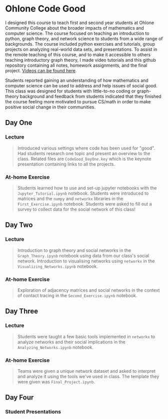 # Ohlone Code Good
I designed this course to teach first and second year students at Ohlone Community College about the broader impacts of mathematics and computer science. The course focused on teaching an introduction to python, graph theory, and network science to students from a wide range of backgrounds. The course included python exercises and tutorials, group projects on analyzing real-world data sets, and presentations. To assist in the remote teaching of this course, and to make it accessible to others teaching introductory graph theory, I made video tutorials and this github repository containing all notes, homework assignments, and the final project. [Videos can be found here](https://youtube.com/playlist?list=PLs5wTbmV190DihGBZXd1OrCN-WWd3MpGc).

Students reported gaining an understanding of how mathematics and computer science can be used to address and help issues of social good. This class was designed for students with little-to-no coding or graph-theory background and feedback from students indicated that they finished the course feeling more motivated to pursue CS/math in order to make positive social change in their communities.
## Day One
### Lecture
> Introduced various settings where code has been used for "good". Had students research one topic and present an overview to the class. Related files are `CodeGood_DayOne.key` which is the keynote presentation containing links to all the projects. 
### At-home Exercise
> Students learned how to use and set-up jupyter notebooks with the `Jupyter_Tutorial.ipynb` notebook.
> Students were introduced to matrices and the `numpy` and `networkx` libraries in the `First_Exercise.ipynb` notebook.
> Students were asked to fill out a survey to collect data for the social network of this class!
## Day Two
### Lecture
> Introduction to graph theory and social networks in the `Graph_Theory.ipynb` notebook using data from our class's social network.
> Introduction to visualising networks using `networkx` in the `Visualizing_Networks.ipynb` notebook.
### At-home Exercise
> Exploration of adjacency matrices and social networks in the context of contact tracing in the `Second_Exercise.ipynb` notebook.
## Day Three
### Lecture
> Students were taught a few basic tools implemented in `networkx` to analyze networks and their social implications in the `Analyzing_Networks.ipynb` notebook.
### At-home Exercise
> Teams were given a unique network dataset and asked to interpret and analyze it using the tools we've used in class. The template they were given was `Final_Project.ipynb`.
## Day Four
### Student Presentations
